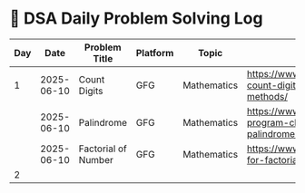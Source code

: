# 📅 DSA Daily Problem Solving Log

Day| Date       | Problem Title            | Platform | Topic        | Link                               |
|-------|------------|--------------------------|----------|--------------|------------------------------------|
|1| 2025-06-10 | Count Digits             | GFG      | Mathematics  | https://www.geeksforgeeks.org/program-count-digits-integer-3-different-methods/ |
|| 2025-06-10 | Palindrome               | GFG      | Mathematics  | https://www.geeksforgeeks.org/c-program-check-given-string-palindrome/ |
|| 2025-06-10 | Factorial of Number      | GFG      | Mathematics  | https://www.geeksforgeeks.org/program-for-factorial-of-a-number/ |
|2|
